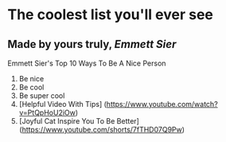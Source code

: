 # The coolest list you'll ever see
## Made by yours truly, *Emmett Sier*
Emmett Sier's Top 10 Ways To Be A Nice Person
1. Be nice
2. Be cool
3. Be super cool
4. [Helpful Video With Tips] (https://www.youtube.com/watch?v=PtQpHoU2iOw)
5. [Joyful Cat Inspire You To Be Better] (https://www.youtube.com/shorts/7fTHD07Q9Pw)
